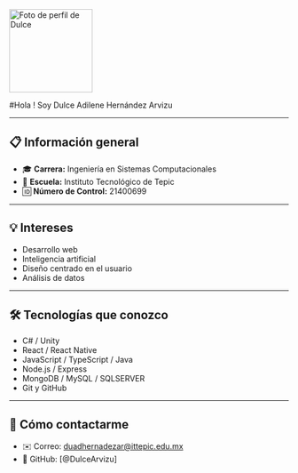 <img src="https://avatars.githubusercontent.com/u/163905040?v=4" width="150" alt="Foto de perfil de Dulce" />

#Hola ! Soy Dulce Adilene Hernández Arvizu

---

## 📋 Información general
- 🎓 **Carrera:** Ingeniería en Sistemas Computacionales  
- 🏫 **Escuela:** Instituto Tecnológico de Tepic  
- 🆔 **Número de Control:** 21400699

---

## 💡 Intereses
- Desarrollo web  
- Inteligencia artificial  
- Diseño centrado en el usuario  
- Análisis de datos

---

## 🛠️ Tecnologías que conozco
- C# / Unity  
- React / React Native  
- JavaScript / TypeScript / Java 
- Node.js / Express  
- MongoDB / MySQL / SQLSERVER
- Git y GitHub 

---

## 📮 Cómo contactarme
- ✉️ Correo: duadhernadezar@ittepic.edu.mx  
- 💼 GitHub: [@DulceArvizu]